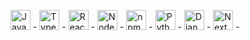 
<img title="JavaScript" height="32" width="32" src="https://cdn.simpleicons.org/javascript"> -
<img title="TypeScript" height="32" width="32" src="https://cdn.simpleicons.org/typescript"> -
<img title="React" height="32" width="32" src="https://cdn.simpleicons.org/react"> -
<img title="NodeJS" height="32" width="32" src="https://cdn.simpleicons.org/nodedotjs"> -
<img title="npm" height="32" width="32" src="https://cdn.simpleicons.org/npm"> - 
<img title="Python" height="32" width="32" src="https://cdn.simpleicons.org/python"> - 
<img title="Django" height="32" width="32" src="https://cdn.simpleicons.org/django"> - 
<img title="NextJS" height="32" width="32" src="https://cdn.simpleicons.org/nextdotjs"> -

